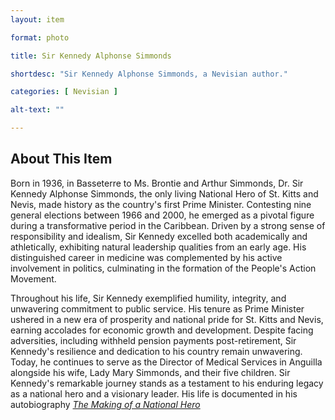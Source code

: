 ```yaml
--- 
layout: item

format: photo 

title: Sir Kennedy Alphonse Simmonds  

shortdesc: "Sir Kennedy Alphonse Simmonds, a Nevisian author."

categories: [ Nevisian ] 

alt-text: ""

--- 
```


## About This Item 

Born in 1936, in Basseterre to Ms. Brontie and Arthur Simmonds, Dr. Sir Kennedy Alphonse Simmonds, the only living National Hero of St. Kitts and Nevis, made history as the country's first Prime Minister. Contesting nine general elections between 1966 and 2000, he emerged as a pivotal figure during a transformative period in the Caribbean. Driven by a strong sense of responsibility and idealism, Sir Kennedy excelled both academically and athletically, exhibiting natural leadership qualities from an early age. His distinguished career in medicine was complemented by his active involvement in politics, culminating in the formation of the People's Action Movement.

Throughout his life, Sir Kennedy exemplified humility, integrity, and unwavering commitment to public service. His tenure as Prime Minister ushered in a new era of prosperity and national pride for St. Kitts and Nevis, earning accolades for economic growth and development. Despite facing adversities, including withheld pension payments post-retirement, Sir Kennedy's resilience and dedication to his country remain unwavering. Today, he continues to serve as the Director of Medical Services in Anguilla alongside his wife, Lady Mary Simmonds, and their five children. Sir Kennedy's remarkable journey stands as a testament to his enduring legacy as a national hero and a visionary leader. His life is documented in his autobiography _[The Making of a National Hero](https://cfbcworks.github.io/Independence40SKN/items/SKN40Book024.html)_
